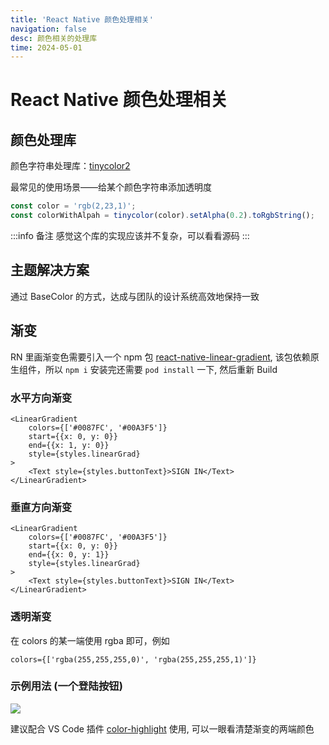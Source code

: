 ```yaml
---
title: 'React Native 颜色处理相关'
navigation: false
desc: 颜色相关的处理库
time: 2024-05-01
---
```


# React Native 颜色处理相关

<!-- [[__TOC__]] -->

## 颜色处理库

颜色字符串处理库：[tinycolor2](https://www.npmjs.com/package/tinycolor2)

最常见的使用场景——给某个颜色字符串添加透明度

```js
const color = 'rgb(2,23,1)';
const colorWithAlpah = tinycolor(color).setAlpha(0.2).toRgbString();
```

:::info 备注
感觉这个库的实现应该并不复杂，可以看看源码
:::



## 主题解决方案

通过 BaseColor 的方式，达成与团队的设计系统高效地保持一致


## 渐变

RN 里画渐变色需要引入一个 npm 包 [react-native-linear-gradient](https://github.com/react-native-linear-gradient/react-native-linear-gradient), 该包依赖原生组件，所以 `npm i` 安装完还需要 `pod install` 一下, 然后重新 Build

### 水平方向渐变
```tsx
<LinearGradient
    colors={['#0087FC', '#00A3F5']}
    start={{x: 0, y: 0}}
    end={{x: 1, y: 0}}
    style={styles.linearGrad}
>
    <Text style={styles.buttonText}>SIGN IN</Text>
</LinearGradient>
```

### 垂直方向渐变

```tsx
<LinearGradient
    colors={['#0087FC', '#00A3F5']}
    start={{x: 0, y: 0}}
    end={{x: 0, y: 1}}
    style={styles.linearGrad}
>
    <Text style={styles.buttonText}>SIGN IN</Text>
</LinearGradient>
```

### 透明渐变

在 colors 的某一端使用 rgba 即可，例如
```tsx
colors={['rgba(255,255,255,0)', 'rgba(255,255,255,1)']}
```

### 示例用法 (一个登陆按钮)

![](https://cjpark-1304138896.cos.ap-guangzhou.myqcloud.com/blog_img/202401072046003.png)

建议配合 VS Code 插件 [color-highlight](https://marketplace.visualstudio.com/items?itemName=naumovs.color-highlight) 使用, 可以一眼看清楚渐变的两端颜色